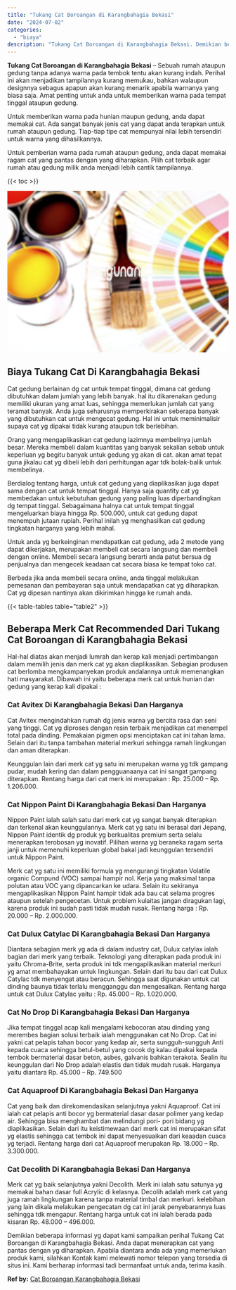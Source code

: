 ```yaml
---
title: "Tukang Cat Boroangan di Karangbahagia Bekasi"
date: "2024-07-02"
categories: 
  - "biaya"
description: "Tukang Cat Boroangan di Karangbahagia Bekasi. Demikian beberapa informasi yg dapat kami sampaikan perihal Tukang Cat Boroangan di Karangbahagia Bekasi. Anda..."
---
```


**Tukang Cat Boroangan di Karangbahagia Bekasi** – Sebuah rumah ataupun gedung tanpa adanya warna pada tembok tentu akan kurang indah. Perihal ini akan menjadikan tampilannya kurang memukau, bahkan walaupun designnya sebagus apapun akan kurang menarik apabila warnanya yang biasa saja. Amat penting untuk anda untuk memberikan warna pada tempat tinggal ataupun gedung.

Untuk memberikan warna pada hunian maupun gedung, anda dapat memakai cat. Ada sangat banyak jenis cat yang dapat anda terapkan untuk rumah ataupun gedung. Tiap-tiap tipe cat mempunyai nilai lebih tersendiri untuk warna yang dihasilkannya.

Untuk pemberian warna pada rumah ataupun gedung, anda dapat memakai ragam cat yang pantas dengan yang diharapkan. Pilih cat terbaik agar rumah atau gedung milik anda menjadi lebih cantik tampilannya.

{{< toc >}}

![Tukang Cat Boroangan di Karangbahagia Bekasi](/images/jasa-cat-murah36.png)

## Biaya Tukang Cat Di Karangbahagia Bekasi

Cat gedung berlainan dg cat untuk tempat tinggal, dimana cat gedung dibutuhkan dalam jumlah yang lebih banyak. hal itu dikarenakan gedung memiliki ukuran yang amat luas, sehingga memerlukan jumlah cat yang teramat banyak. Anda juga seharusnya memperkirakan seberapa banyak yang dibutuhkan cat untuk mengecat gedung. Hal ini untuk meminimalisir supaya cat yg dipakai tidak kurang ataupun tdk berlebihan.

Orang yang mengaplikasikan cat gedung lazimnya membelinya jumlah besar. Mereka membeli dalam kuantitas yang banyak sekalian sebab untuk keperluan yg begitu banyak untuk gedung yg akan di cat. akan amat tepat guna jikalau cat yg dibeli lebih dari perhitungan agar tdk bolak-balik untuk membelinya.

Berdialog tentang harga, untuk cat gedung yang diaplikasikan juga dapat sama dengan cat untuk tempat tinggal. Hanya saja quantity cat yg membedakan untuk kebutuhan gedung yang paling luas diperbandingkan dg tempat tinggal. Sebagaimana halnya cat untuk tempat tinggal mengeluarkan biaya hingga Rp. 500.000, untuk cat gedung dapat menempuh jutaan rupiah. Perihal inilah yg menghasilkan cat gedung tingkatan harganya yang lebih mahal.

Untuk anda yg berkeinginan mendapatkan cat gedung, ada 2 metode yang dapat dikerjakan, merupakan membeli cat secara langsung dan membeli dengan online. Membeli secara langsung berarti anda patut bersua dg penjualnya dan mengecek keadaan cat secara biasa ke tempat toko cat.

Berbeda jika anda membeli secara online, anda tinggal melakukan pemesanan dan pembayaran saja untuk mendapatkan cat yg diharapkan. Cat yg dipesan nantinya akan dikirimkan hingga ke rumah anda.

{{< table-tables table="table2" >}}

## Beberapa Merk Cat Recommended Dari Tukang Cat Boroangan di Karangbahagia Bekasi

Hal-hal diatas akan menjadi lumrah dan kerap kali menjadi pertimbangan dalam memilih jenis dan merk cat yg akan diaplikasikan. Sebagian produsen cat berlomba mengkampanyekan produk andalannya untuk memenangkan hati masyarakat. Dibawah ini yaitu beberapa merk cat untuk hunian dan gedung yang kerap kali dipakai :

### Cat Avitex Di Karangbahagia Bekasi Dan Harganya

Cat Avitex mengindahkan rumah dg jenis warna yg bercita rasa dan seni yang tinggi. Cat yg diproses dengan resin terbaik menjadikan cat menempel total pada dinding. Pemakaian pigmen opsi menciptakan cat ini tahan lama. Selain dari itu tanpa tambahan material merkuri sehingga ramah lingkungan dan aman diterapkan.

Keunggulan lain dari merk cat yg satu ini merupakan warna yg tdk gampang pudar, mudah kering dan dalam pengguanaanya cat ini sangat gampang diterapkan. Rentang harga dari cat merk ini merupakan : Rp. 25.000 – Rp. 1.206.000.

### Cat Nippon Paint Di Karangbahagia Bekasi Dan Harganya

Nippon Paint ialah salah satu dari merk cat yg sangat banyak diterapkan dan terkenal akan keunggulannya. Merk cat yg satu ini berasal dari Jepang, Nippon Paint identik dg produk yg berkualitas premium serta selalu menerapkan terobosan yg inovatif. Pilihan warna yg beraneka ragam serta janji untuk memenuhi keperluan global bakal jadi keunggulan tersendiri untuk Nippon Paint.

Merk cat yg satu ini memiliki formula yg mengurangi tingkatan Volatile organic Compund (VOC) sampai hampir nol. Kerja yang maksimal tanpa polutan atau VOC yang dipancarkan ke udara. Selain itu sekiranya mengaplikasikan Nippon Paint hampir tidak ada bau cat selama progres ataupun setelah pengecetan. Untuk problem kulaitas jangan diragukan lagi, karena produk ini sudah pasti tidak mudah rusak. Rentang harga : Rp. 20.000 – Rp. 2.000.000.

### Cat Dulux Catylac Di Karangbahagia Bekasi Dan Harganya

Diantara sebagian merk yg ada di dalam industry cat, Dulux catylax ialah bagian dari merk yang terbaik. Teknologi yang diterapkan pada produk ini yaitu Chroma-Brite, serta produk ini tdk mengaplikasikan material merkuri yg amat membahayakan untuk lingkungan. Selain dari itu bau dari cat Dulux Catylac tdk menyengat atau beracun. Sehingga saat digunakan untuk cat dinding baunya tidak terlalu mengganggu dan mengesalkan. Rentang harga untuk cat Dulux Catylac yaitu : Rp. 45.000 – Rp. 1.020.000.

### Cat No Drop Di Karangbahagia Bekasi Dan Harganya

Jika tempat tinggal acap kali mengalami kebocoran atau dinding yang merembes bagian solusi terbaik ialah menggunakan cat No Drop. Cat ini yakni cat pelapis tahan bocor yang kedap air, serta sungguh-sungguh Anti kepada cuaca sehingga betul-betul yang cocok dg kalau dipakai kepada tembok bermaterial dasar beton, asbes, galvanis bahkan terakota. Sealin itu keunggulan dari No Drop adalah elastis dan tidak mudah rusak. Harganya yaitu diantara Rp. 45.000 – Rp. 749.500

### Cat Aquaproof Di Karangbahagia Bekasi Dan Harganya

Cat yang baik dan direkomendasikan selanjutnya yakni Aquaproof. Cat ini ialah cat pelapis anti bocor yg bermaterial dasar dasar polimer yang kedap air. Sehingga bisa menghambat dan melindungi pori- pori bidang yg diaplikasikan. Selain dari itu keistimewaan dari merk cat ini merupakan sifat yg elastis sehingga cat tembok ini dapat menyesuaikan dari keaadan cuaca yg terjadi. Rentang harga dari cat Aquaproof merupakan Rp. 18.000 – Rp. 3.300.000.

### Cat Decolith Di Karangbahagia Bekasi Dan Harganya

Merk cat yg baik selanjutnya yakni Decolith. Merk ini ialah satu satunya yg memakai bahan dasar full Acrylic di kelasnya. Decolih adalah merk cat yang juga ramah lingkungan karena tanpa material timbal dan merkuri. kelebihan yang lain dikala melakukan pengecatan dg cat ini jarak penyebarannya luas sehingga tdk mengapur. Rentang harga untuk cat ini ialah berada pada kisaran Rp. 48.000 – 496.000.

Demikian beberapa informasi yg dapat kami sampaikan perihal Tukang Cat Boroangan di Karangbahagia Bekasi. Anda dapat menerapkan cat yang pantas dengan yg diharapkan. Apabila diantara anda ada yang memerlukan produk kami, silahkan Kontak kami melewati nomor telepon yang tersedia di situs ini. Kami berharap informasi tadi bermanfaat untuk anda, terima kasih.

**Ref by:** [Cat Boroangan Karangbahagia Bekasi](https://id.wikipedia.org/wiki/Cat)
